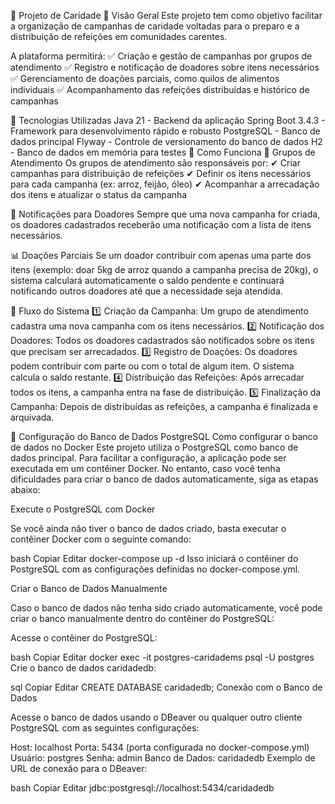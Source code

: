 📌 Projeto de Caridade
📖 Visão Geral
Este projeto tem como objetivo facilitar a organização de campanhas de caridade voltadas para o preparo e a distribuição de refeições em comunidades carentes.

A plataforma permitirá:
✅ Criação e gestão de campanhas por grupos de atendimento
✅ Registro e notificação de doadores sobre itens necessários
✅ Gerenciamento de doações parciais, como quilos de alimentos individuais
✅ Acompanhamento das refeições distribuídas e histórico de campanhas

🚀 Tecnologias Utilizadas
Java 21 - Backend da aplicação
Spring Boot 3.4.3 - Framework para desenvolvimento rápido e robusto
PostgreSQL - Banco de dados principal
Flyway - Controle de versionamento do banco de dados
H2 - Banco de dados em memória para testes
🎯 Como Funciona
🏡 Grupos de Atendimento
Os grupos de atendimento são responsáveis por:
✔ Criar campanhas para distribuição de refeições
✔ Definir os itens necessários para cada campanha (ex: arroz, feijão, óleo)
✔ Acompanhar a arrecadação dos itens e atualizar o status da campanha

📩 Notificações para Doadores
Sempre que uma nova campanha for criada, os doadores cadastrados receberão uma notificação com a lista de itens necessários.

📊 Doações Parciais
Se um doador contribuir com apenas uma parte dos itens (exemplo: doar 5kg de arroz quando a campanha precisa de 20kg), o sistema calculará automaticamente o saldo pendente e continuará notificando outros doadores até que a necessidade seja atendida.

🔄 Fluxo do Sistema
1️⃣ Criação da Campanha: Um grupo de atendimento cadastra uma nova campanha com os itens necessários.
2️⃣ Notificação dos Doadores: Todos os doadores cadastrados são notificados sobre os itens que precisam ser arrecadados.
3️⃣ Registro de Doações: Os doadores podem contribuir com parte ou com o total de algum item. O sistema calcula o saldo restante.
4️⃣ Distribuição das Refeições: Após arrecadar todos os itens, a campanha entra na fase de distribuição.
5️⃣ Finalização da Campanha: Depois de distribuídas as refeições, a campanha é finalizada e arquivada.

🔧 Configuração do Banco de Dados PostgreSQL
Como configurar o banco de dados no Docker
Este projeto utiliza o PostgreSQL como banco de dados principal. Para facilitar a configuração, a aplicação pode ser executada em um contêiner Docker. No entanto, caso você tenha dificuldades para criar o banco de dados automaticamente, siga as etapas abaixo:

Execute o PostgreSQL com Docker

Se você ainda não tiver o banco de dados criado, basta executar o contêiner Docker com o seguinte comando:

bash
Copiar
Editar
docker-compose up -d
Isso iniciará o contêiner do PostgreSQL com as configurações definidas no docker-compose.yml.

Criar o Banco de Dados Manualmente

Caso o banco de dados não tenha sido criado automaticamente, você pode criar o banco manualmente dentro do contêiner do PostgreSQL:

Acesse o contêiner do PostgreSQL:

bash
Copiar
Editar
docker exec -it postgres-caridadems psql -U postgres
Crie o banco de dados caridadedb:

sql
Copiar
Editar
CREATE DATABASE caridadedb;
Conexão com o Banco de Dados

Acesse o banco de dados usando o DBeaver ou qualquer outro cliente PostgreSQL com as seguintes configurações:

Host: localhost
Porta: 5434 (porta configurada no docker-compose.yml)
Usuário: postgres
Senha: admin
Banco de Dados: caridadedb
Exemplo de URL de conexão para o DBeaver:

bash
Copiar
Editar
jdbc:postgresql://localhost:5434/caridadedb